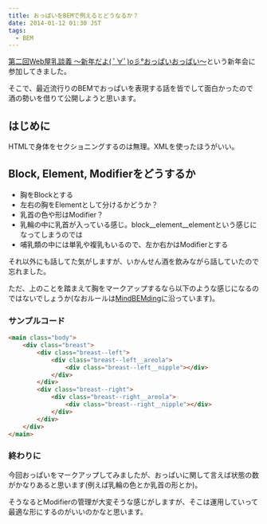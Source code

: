 ```yaml
---
title: おっぱいをBEMで例えるとどうなるか？
date: 2014-01-12 01:30 JST
tags:
  - BEM
---
```


[第二回Web屋乳談義 〜新年だよ( ﾟ∀ﾟ)o彡°おっぱいおっぱい〜](https://www.facebook.com/events/1446181535605105/)という新年会に参加してきました。

そこで、最近流行りのBEMでおっぱいを表現する話を皆でして面白かったので酒の勢いを借りて公開しようと思います。

## はじめに

HTMLで身体をセクショニングするのは無理。XMLを使ったほうがいい。

## Block, Element, Modifierをどうするか

- 胸をBlockとする
- 左右の胸をElementとして分けるかどうか？
- 乳首の色や形はModifier？
- 乳輪の中に乳首が入っている感じ。block__element__elementという感じになってしまうのでは
- 哺乳類の中には単乳や複乳もいるので、左か右かはModifierとする

それ以外にも話してた気がしますが、いかんせん酒を飲みながら話していたので忘れました。

ただ、上のことを踏まえて胸をマークアップするなら以下のような感じになるのではないでしょうか(なおルールは[MindBEMding](http://csswizardry.com/2013/01/mindbemding-getting-your-head-round-bem-syntax/)に沿っています)。

### サンプルコード

```html
<main class="body">
    <div class="breast">
        <div class="breast--left">
            <div class="breast--left__areola">
                <div class="breast--left__nipple"></div>
            </div>
        </div>
        <div class="breast--right">
            <div class="breast--right__areola">
                <div class="breast--right__nipple"></div>
            </div>
        </div>
    </div>
</main>
```

### 終わりに

今回おっぱいをマークアップしてみましたが、おっぱいに関して言えば状態の数がかなりあると思います(例えば乳輪の色とか乳首の形とか)。

そうなるとModifierの管理が大変そうな感じがしますが、そこは運用していって最適な形にするのがいいのかなと思います。
